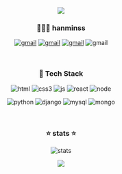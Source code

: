 <div align="center">

<img src="https://capsule-render.vercel.app/api?type=cylinder&color=auto&text=FE%20Developer&fontAlignY=45&fontSize=40&height=150&animation=blinking&desc=hanminss&descAlignY=70">
  <div>
    <h3> 👨🏼‍🦱 hanminss </h3>
    <p>
      <a href="mailto:gksals6464@gamil.com"><img src="https://img.shields.io/badge/github-%23121011.svg?style=for-the-badge&logo=github&logoColor=white" alt="gmail" /></a>
      <a href="https://github.com/hanminss"><img src="https://img.shields.io/badge/Gmail-D14836?style=for-the-badge&logo=gmail&logoColor=white" alt="gmail" /></a>
      <a href="https://velog.io/@hanminss"><img src="https://img.shields.io/badge/Velog-07C160?style=for-the-badge&logo=v&logoColor=white" alt="gmail" /></a>
      <img src="https://img.shields.io/badge/Notion-%23000000.svg?style=for-the-badge&logo=notion&logoColor=white" alt="gmail" />
    </p><br/>
    <h3> 📱 Tech Stack </h3>
    <p>
      <img src="https://img.shields.io/badge/html5★★★★☆-%23E34F26.svg?style=for-the-badge&logo=html5&logoColor=white" alt="html"/>
      <img src="https://img.shields.io/badge/css3★★★★☆-%231572B6.svg?style=for-the-badge&logo=css3&logoColor=white" alt="css3"/>
      <img src="https://img.shields.io/badge/javascript★★★☆☆-%23323330.svg?style=for-the-badge&logo=javascript&logoColor=%23F7DF1E" alt="js"/>
      <img src="https://img.shields.io/badge/react★★☆☆☆-%2320232a.svg?style=for-the-badge&logo=react&logoColor=%2361DAFB" alt="react"/>
      <img src="https://img.shields.io/badge/node.js★☆☆☆☆-6DA55F?style=for-the-badge&logo=node.js&logoColor=white" alt="node"/>
    </p>
    <p>
      <img src="https://img.shields.io/badge/python★★★☆☆-3670A0?style=for-the-badge&logo=python&logoColor=ffdd54" alt="python"/>
      <img src="https://img.shields.io/badge/django★★☆☆☆-%23092E20.svg?style=for-the-badge&logo=django&logoColor=white" alt="django"/>
      <img src="https://img.shields.io/badge/mysql★★☆☆☆-%2300f.svg?style=for-the-badge&logo=mysql&logoColor=white" alt="mysql"/>
      <img src="https://img.shields.io/badge/MongoDB★★☆☆☆-%234ea94b.svg?style=for-the-badge&logo=mongodb&logoColor=white" alt="mongo"/>
    </p><br/>
    <h3> ⭐️ stats ⭐️ </h3>
    <p>
      <img src="https://github-readme-stats.vercel.app/api?username=hanminss&theme=blue-green&show_icons=true" alt="stats"/>
    </p>
  </div>
  <a href="https://hits.seeyoufarm.com"><img src="https://hits.seeyoufarm.com/api/count/incr/badge.svg?url=https%3A%2F%2Fgithub.com%2Fhanminss&count_bg=%23F03D00&title_bg=%23555555&icon=&icon_color=%23E4E4E4&title=hits&edge_flat=false"/></a>
</div>

